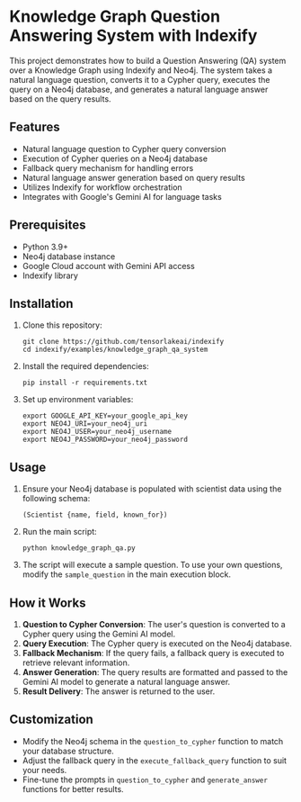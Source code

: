 # Knowledge Graph Question Answering System with Indexify

This project demonstrates how to build a Question Answering (QA) system over a Knowledge Graph using Indexify and Neo4j. The system takes a natural language question, converts it to a Cypher query, executes the query on a Neo4j database, and generates a natural language answer based on the query results.

## Features

- Natural language question to Cypher query conversion
- Execution of Cypher queries on a Neo4j database
- Fallback query mechanism for handling errors
- Natural language answer generation based on query results
- Utilizes Indexify for workflow orchestration
- Integrates with Google's Gemini AI for language tasks

## Prerequisites

- Python 3.9+
- Neo4j database instance
- Google Cloud account with Gemini API access
- Indexify library

## Installation

1. Clone this repository:
   ```
   git clone https://github.com/tensorlakeai/indexify
   cd indexify/examples/knowledge_graph_qa_system
   ```

2. Install the required dependencies:
   ```
   pip install -r requirements.txt
   ```

3. Set up environment variables:
   ```
   export GOOGLE_API_KEY=your_google_api_key
   export NEO4J_URI=your_neo4j_uri
   export NEO4J_USER=your_neo4j_username
   export NEO4J_PASSWORD=your_neo4j_password
   ```

## Usage

1. Ensure your Neo4j database is populated with scientist data using the following schema:
   ```
   (Scientist {name, field, known_for})
   ```

2. Run the main script:
   ```
   python knowledge_graph_qa.py
   ```

3. The script will execute a sample question. To use your own questions, modify the `sample_question` in the main execution block.

## How it Works

1. **Question to Cypher Conversion**: The user's question is converted to a Cypher query using the Gemini AI model.
2. **Query Execution**: The Cypher query is executed on the Neo4j database.
3. **Fallback Mechanism**: If the query fails, a fallback query is executed to retrieve relevant information.
4. **Answer Generation**: The query results are formatted and passed to the Gemini AI model to generate a natural language answer.
5. **Result Delivery**: The answer is returned to the user.

## Customization

- Modify the Neo4j schema in the `question_to_cypher` function to match your database structure.
- Adjust the fallback query in the `execute_fallback_query` function to suit your needs.
- Fine-tune the prompts in `question_to_cypher` and `generate_answer` functions for better results.
